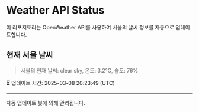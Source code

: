 
# Weather API Status

이 리포지토리는 OpenWeather API를 사용하여 서울의 날씨 정보를 자동으로 업데이트합니다.

## 현재 서울 날씨
> 서울의 현재 날씨: clear sky, 온도: 3.2°C, 습도: 76%

⏳ 업데이트 시간: 2025-03-08 20:23:49 (UTC)

---
자동 업데이트 봇에 의해 관리됩니다.
